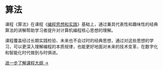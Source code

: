 # 算法

课程《算法》在课程《[编程思想和实践](https://github.com/neolee/wop)》基础上，通过兼具代表性和趣味性的经典算法的讲解帮助学习者提升对计算机编程核心思想的理解。

课程覆盖经过长期实践检验、未来也不会过时的经典思想，通过对这些思想的学习，可以更深入理解编程的本质规律，也能更好地面对未来的技术变革，在数字化和智能化时代做到与时俱进。

[进一步了解课程大纲 →](toc.md)
